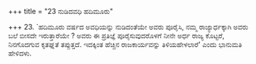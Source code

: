 +++
title = "23 ನುಡಿದವಧಿ ಹದಿಮೂರು"

+++
23. `ಹದಿಮೂರು ವರ್ಷದ ಅವಧಿಯನ್ನು ನುಡಿದಂತೆಯೇ ಅವರು ಪೂರೈಸಿ, ನಮ್ಮ ರಾಜ್ಯಾರ್ಧಕ್ಕಾಗಿ ಅವರು ಬಲೆ ಬೀಸದೇ ಇರುತ್ತಾರೆಯೇ ? ಅವರು ಈ ಪ್ರತಿಜ್ಞೆ ಪೂರೈಸುವುದರೊಳಗೆ ನೀನೇ ಅರ್ಧ ರಾಜ್ಯ ಕೊಟ್ಟರೆ, ನಿನಗೊದಗುವ ಕೃತಘ್ನತೆ ತಪ್ಪುತ್ತದೆ. ಇದಕ್ಕಿಂತ ಹೆಚ್ಚಿನ ರಾಜಕಾರ್ಯವನ್ನು ತಿಳಿಯಹೇಳಲಾರೆ' ಎಂದು ಭಾನುಮತಿ ಹೇಳಿದಳು.